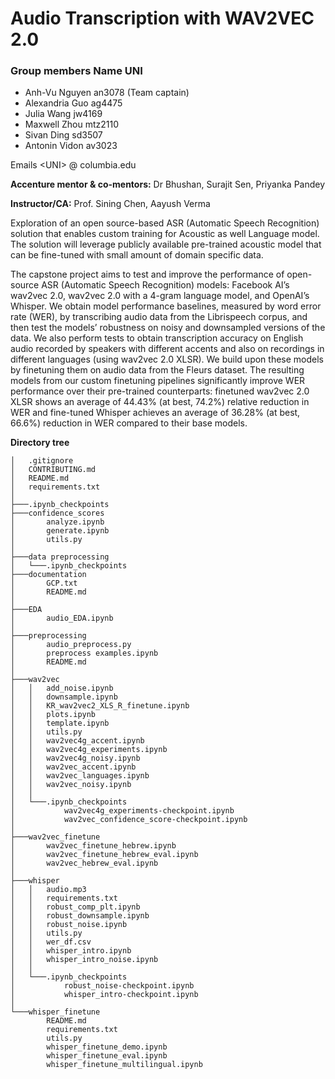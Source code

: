 # Audio Transcription with WAV2VEC 2.0 

### Group members Name UNI 
- Anh-Vu Nguyen an3078 (Team captain)
- Alexandria Guo ag4475
- Julia Wang jw4169
- Maxwell Zhou mtz2110
- Sivan Ding sd3507
- Antonin Vidon av3023

Emails  &lt;UNI&gt; @ columbia.edu

**Accenture mentor & co-mentors:** Dr Bhushan, Surajit Sen, Priyanka Pandey

**Instructor/CA:** Prof. Sining Chen, Aayush Verma

Exploration of an open source-based ASR (Automatic Speech Recognition) solution that enables custom training for Acoustic as well Language model. The solution will leverage publicly available pre-trained acoustic model that can be fine-tuned with small amount of domain specific data. 

The capstone project aims to test and improve the performance of open-source ASR (Automatic Speech Recognition) models: Facebook AI’s wav2vec 2.0, wav2vec 2.0 with a 4-gram language model, and OpenAI’s Whisper. We obtain model performance baselines, measured by word error rate (WER), by transcribing audio data from the Librispeech corpus, and then test the models’ robustness on noisy and downsampled versions of the data. We also perform tests to obtain transcription accuracy on English audio recorded by speakers with different accents and also on recordings in different languages (using wav2vec 2.0 XLSR). We build upon these models by finetuning them on audio data from the Fleurs dataset. The resulting models from our custom finetuning pipelines significantly improve WER performance over their pre-trained counterparts: finetuned wav2vec 2.0 XLSR shows an average of 44.43% (at best, 74.2%) relative reduction in WER and fine-tuned Whisper achieves an average of 36.28% (at best, 66.6%) reduction in WER compared to their base models.


**Directory tree**
```
│   .gitignore
│   CONTRIBUTING.md
│   README.md
│   requirements.txt
│
├───.ipynb_checkpoints
├───confidence_scores
│       analyze.ipynb
│       generate.ipynb
│       utils.py
│
├───data preprocessing
│   └───.ipynb_checkpoints
├───documentation
│       GCP.txt
│       README.md
│
├───EDA
│       audio_EDA.ipynb
│
├───preprocessing
│       audio_preprocess.py
│       preprocess examples.ipynb
│       README.md
│
├───wav2vec
│   │   add_noise.ipynb
│   │   downsample.ipynb
│   │   KR_wav2vec2_XLS_R_finetune.ipynb
│   │   plots.ipynb
│   │   template.ipynb
│   │   utils.py
│   │   wav2vec4g_accent.ipynb
│   │   wav2vec4g_experiments.ipynb
│   │   wav2vec4g_noisy.ipynb
│   │   wav2vec_accent.ipynb
│   │   wav2vec_languages.ipynb
│   │   wav2vec_noisy.ipynb
│   │
│   └───.ipynb_checkpoints
│           wav2vec4g_experiments-checkpoint.ipynb
│           wav2vec_confidence_score-checkpoint.ipynb
│
├───wav2vec_finetune
│       wav2vec_finetune_hebrew.ipynb
│       wav2vec_finetune_hebrew_eval.ipynb
│       wav2vec_hebrew_eval.ipynb
│
├───whisper
│   │   audio.mp3
│   │   requirements.txt
│   │   robust_comp_plt.ipynb
│   │   robust_downsample.ipynb
│   │   robust_noise.ipynb
│   │   utils.py
│   │   wer_df.csv
│   │   whisper_intro.ipynb
│   │   whisper_intro_noise.ipynb
│   │
│   └───.ipynb_checkpoints
│           robust_noise-checkpoint.ipynb
│           whisper_intro-checkpoint.ipynb
│
└───whisper_finetune
        README.md
        requirements.txt
        utils.py
        whisper_finetune_demo.ipynb
        whisper_finetune_eval.ipynb
        whisper_finetune_multilingual.ipynb
```



